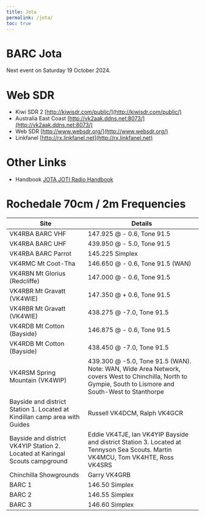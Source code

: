 ```yaml
---
title: Jota
permalink: /jota/
toc: true
---
```


# BARC Jota
Next event on Saturday 19 October 2024.

# Web SDR
* Kiwi SDR 2 [http://kiwisdr.com/public/](http://kiwisdr.com/public/)
* Australia East Coast [http://vk2aak.ddns.net:8073/](http://vk2aak.ddns.net:8073/)
* Web SDR [http://www.websdr.org/](http://www.websdr.org/)
* Linkfanel [http://rx.linkfanel.net](http://rx.linkfanel.net)

# Other Links
* Handbook [JOTA JOTI Radio Handbook](http://www.scout.org/sites/default/files/2022-09/JOTAJOTI_Radio-Handbook_2022_EN.pdf)

# Rochedale 70cm / 2m Frequencies

| Site | Details |
| --- | --- |
| VK4RBA BARC VHF    | 147.925 @ - 0.6, Tone 91.5 |
| VK4RBA BARC UHF | 439.950 @ - 5.0, Tone 91.5 |
| VK4RBA BARC Parrot | 145.225 Simplex |
| VK4RMC Mt Coot-Tha | 146.650 @ - 0.6, Tone 91.5 (WAN) |
| VK4RBN Mt Glorius (Redcliffe) | 147.000 @ - 0.6, Tone 91.5 |
| VK4RBR Mt Gravatt (VK4WIE) |    147.350 @ + 0.6, Tone 91.5 |
| VK4RBR Mt Gravatt (VK4WIE) |    438.275 @ -7.0, Tone 91.5 |
| VK4RDB Mt Cotton (Bayside) |   146.875 @ - 0.6, Tone 91.5 |
| VK4RDB Mt Cotton (Bayside) |   438.450 @ -7.0, Tone 91.5 |
| VK4RSM Spring Mountain (VK4WIP) | 439.300 @ -5.0, Tone 91.5 (WAN). Note: WAN, Wide Area Network, covers West to Chinchilla, North to Gympie, South to Lismore and South-West to Stanthorpe |
| Bayside and district Station 1. Located at Kindillan camp area with Guides | Russell VK4DCM, Ralph VK4GCR |
| Bayside and district VK4YIP Station 2. Located at Karingal Scouts campground |Eddie VK4TJE, Ian VK4YIP Bayside and district Station 3. Located at Tennyson Sea Scouts. Martin VK4MCU, Tom VK4HTE, Ross VK4SRS |
| Chinchilla Showgrounds | Garry VK4GRB |
| BARC 1 | 146.50 Simplex |
| BARC 2 | 146.55 Simplex |
| BARC 3 | 146.60 Simplex |


